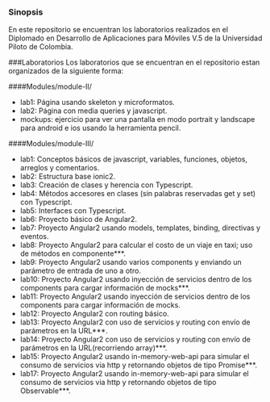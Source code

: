 ### Sinopsis 

En este repositorio se encuentran los laboratorios realizados en el Diplomado en Desarrollo de Aplicaciones para Móviles V.5 de la Universidad Piloto de Colombia.

###Laboratorios
Los laboratorios que se encuentran en el repositorio estan organizados de la siguiente forma:

####Modules/module-II/
- lab1: Página usando skeleton y microformatos.
- lab2: Página con media queries y javascript.
- mockups: ejercicio para ver una pantalla en modo portrait y landscape para android e ios usando la herramienta pencil. 

####Modules/module-III/
- lab1: Conceptos básicos de javascript, variables, funciones, objetos, arreglos y comentarios.
- lab2: Estructura base ionic2.
- lab3: Creación de clases y herencia con Typescript.
- lab4: Métodos accesores en clases (sin palabras reservadas get y set) con Typescript.
- lab5: Interfaces con Typescript.
- lab6: Proyecto básico de Angular2.
- lab7: Proyecto Angular2 usando models, templates, binding, directivas y eventos.
- lab8: Proyecto Angular2 para calcular el costo de un viaje en taxi; uso de métodos en componente***.
- lab9: Proyecto Angular2 usando varios components y enviando un parámetro de entrada de uno a otro.
- lab10: Proyecto Angular2 usando inyección de servicios dentro de los components para cargar información de mocks***.
- lab11: Proyecto Angular2 usando inyección de servicios dentro de los components para cargar información de mocks.
- lab12: Proyecto Angular2 con routing básico.
- lab13: Proyecto Angular2 con uso de servicios y routing con envío de parámetros en la URL***.
- lab14: Proyecto Angular2 con uso de servicios y routing con envío de parámetros en la URL(recorriendo array)***.
- lab15: Proyecto Angular2 usando in-memory-web-api para simular el consumo de servicios via http y retornando objetos de tipo Promise***.
- lab17: Proyecto Angular2 usando in-memory-web-api para simular el consumo de servicios via http y retornando objetos de tipo Observable***.

